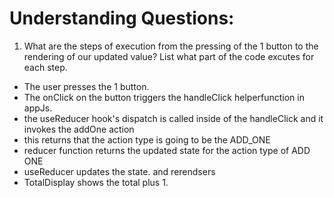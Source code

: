 # Understanding Questions:
1. What are the steps of execution from the pressing of the 1 button to the rendering of our updated value? List what part of the code excutes for each step.
* The user presses the 1 button.
* The onClick on the button triggers the handleClick helperfunction in appJs.
*  the useReducer hook's dispatch is called inside of the handleClick and it invokes the addOne action 
* this returns that the action type is going to be the ADD_ONE 
* reducer function returns the updated state for the action type of ADD ONE 
* useReducer updates the state. and rerendsers
* TotalDisplay shows the total plus 1.
